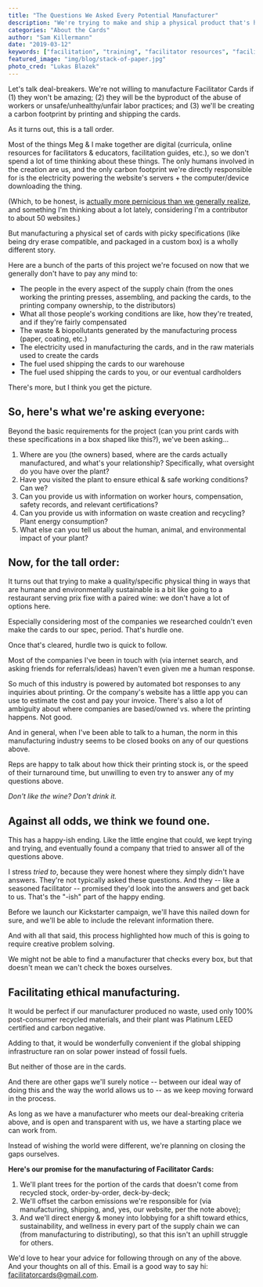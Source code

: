 ```yaml
---
title: "The Questions We Asked Every Potential Manufacturer"
description: "We're trying to make and ship a physical product that's high quality, ethical, and sustainable."
categories: "About the Cards"
author: "Sam Killermann"
date: "2019-03-12"
keywords: ["facilitation", "training", "facilitator resources", "facilitator tools", "facilitator cards", "training resources"]
featured_image: "img/blog/stack-of-paper.jpg"
photo_cred: "Lukas Blazek"
---
```


Let's talk deal-breakers. We're not willing to manufacture Facilitator Cards if (1) they won't be amazing; (2) they will be the byproduct of the abuse of workers or unsafe/unhealthy/unfair labor practices; and (3) we'll be creating a carbon footprint by printing and shipping the cards.

As it turns out, this is a tall order.

Most of the things Meg & I make together are digital (curricula, online resources for facilitators & educators, facilitation guides, etc.), so we don't spend a lot of time thinking about these things. The only humans involved in the creation are us, and the only carbon footprint we're directly responsible for is the electricity powering the website's servers + the computer/device downloading the thing.

(Which, to be honest, is [actually more pernicious than we generally realize](https://www.tech-pundit.com/wp-content/uploads/2013/07/Cloud_Begins_With_Coal.pdf?c761ac), and something I'm thinking about a lot lately, considering I'm a contributor to about 50 websites.)

But manufacturing a physical set of cards with picky specifications (like being dry erase compatible, and packaged in a custom box) is a wholly different story.

Here are a bunch of the parts of this project we're focused on now that we generally don't have to pay any mind to:

- The people in the every aspect of the supply chain (from the ones working the printing presses, assembling, and packing the cards, to the printing company ownership, to the distributors)
- What all those people's working conditions are like, how they're treated, and if they're fairly compensated
- The waste & biopollutants generated by the manufacturing process (paper, coating, etc.)
- The electricity used in manufacturing the cards, and in the raw materials used to create the cards
- The fuel used shipping the cards to our warehouse
- The fuel used shipping the cards to you, or our eventual cardholders

There's more, but I think you get the picture.

## So, here's what we're asking everyone:

Beyond the basic requirements for the project (can you print cards with these specifications in a box shaped like this?), we've been asking...

1. Where are you (the owners) based, where are the cards actually manufactured, and what's your relationship? Specifically, what oversight do you have over the plant?
2. Have you visited the plant to ensure ethical & safe working conditions? Can we?
3. Can you provide us with information on worker hours, compensation, safety records, and relevant certifications?
4. Can you provide us with information on waste creation and recycling? Plant energy consumption?
5. What else can you tell us about the human, animal, and environmental impact of your plant?

## Now, for the tall order:

It turns out that trying to make a quality/specific physical thing in ways that are humane and environmentally sustainable is a bit like going to a restaurant serving prix fixe with a paired wine: we don't have a lot of options here.

Especially considering most of the companies we researched couldn't even make the cards to our spec, period. That's hurdle one.

Once that's cleared, hurdle two is quick to follow.

Most of the companies I've been in touch with (via internet search, and asking friends for referrals/ideas) haven't even given me a human response.

So much of this industry is powered by automated bot responses to any inquiries about printing. Or the company's website has a little app you can use to estimate the cost and pay your invoice. There's also a lot of ambiguity about where companies are based/owned vs. where the printing happens. Not good.

And in general, when I've been able to talk to a human, the norm in this manufacturing industry seems to be closed books on any of our questions above.

Reps are happy to talk about how thick their printing stock is, or the speed of their turnaround time, but unwilling to even try to answer any of my questions above.

_Don't like the wine? Don't drink it._

## Against all odds, we think we found one.

This has a happy-ish ending. Like the little engine that could, we kept trying and trying, and eventually found a company that tried to answer all of the questions above.

I stress _tried to_, because they were honest where they simply didn't have answers. They're not typically asked these questions. And they -- like a seasoned facilitator -- promised they'd look into the answers and get back to us. That's the "-ish" part of the happy ending.

Before we launch our Kickstarter campaign, we'll have this nailed down for sure, and we'll be able to include the relevant information there.

And with all that said, this process highlighted how much of this is going to require creative problem solving.

We might not be able to find a manufacturer that checks every box, but that doesn't mean we can't check the boxes ourselves.

## Facilitating ethical manufacturing.

It would be perfect if our manufacturer produced no waste, used only 100% post-consumer recycled materials, and their plant was Platinum LEED certified and carbon negative.

Adding to that, it would be wonderfully convenient if the global shipping infrastructure ran on solar power instead of fossil fuels.

But neither of those are in the cards.

And there are other gaps we'll surely notice -- between our ideal way of doing this and the way the world allows us to -- as we keep moving forward in the process.

As long as we have a manufacturer who meets our deal-breaking criteria above, and is open and transparent with us, we have a starting place we can work from.

Instead of wishing the world were different, we're planning on closing the gaps ourselves.

**Here's our promise for the manufacturing of Facilitator Cards:**

1. We'll plant trees for the portion of the cards that doesn't come from recycled stock, order-by-order, deck-by-deck;
2. We'll offset the carbon emissions we're responsible for (via manufacturing, shipping, and, yes, our website, per the note above);
3. And we'll direct energy & money into lobbying for a shift toward ethics, sustainability, and wellness in every part of the supply chain we can (from manufacturing to distributing), so that this isn't an uphill struggle for others.

We'd love to hear your advice for following through on any of the above. And your thoughts on all of this. Email is a good way to say hi: <a href="mailto:facilitatorcards@gmail.com" title="Email Sam & Meg">facilitatorcards@gmail.com</a>.
